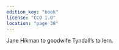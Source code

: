 ```yaml
---
edition_key: "book"
license: "CC0 1.0"
location: "page 38"
---
```

Jane Hikman to goodwife Tyndall’s
to lern.
